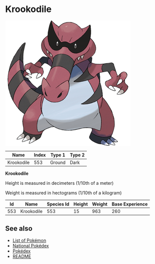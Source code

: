 # Krookodile


![Krookodile](images/553.png)

| **Name** | **Index** | **Type 1** | **Type 2** |
|----|----|----|----|
| Krookodile | 553 | Ground | Dark  |

**Krookodile** 


Height is measured in decimeters (1/10th of a meter)

Weight is measured in hectograms (1/10th of a kilogram)

| **Id** | **Name** | **Species Id** | **Height** | **Weight** | **Base Experience** |
|--------|----------|----------------|------------|------------|---------------------|
| 553 | Krookodile | 553 | 15 | 963 | 260 |


## See also

- [List of Pokémon](../pokemon.md)
- [National Pokédex](../national_pokedex.md)
- [Pokédex](../pokedex.md)
- [README](../README.md)

